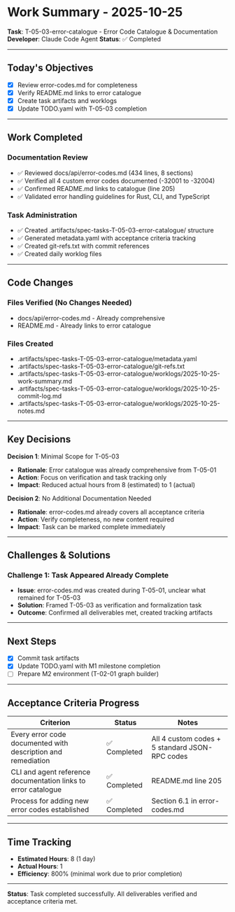 # Work Summary - 2025-10-25
**Task**: T-05-03-error-catalogue - Error Code Catalogue & Documentation
**Developer**: Claude Code Agent
**Status**: ✅ Completed

---

## Today's Objectives

- [x] Review error-codes.md for completeness
- [x] Verify README.md links to error catalogue
- [x] Create task artifacts and worklogs
- [x] Update TODO.yaml with T-05-03 completion

---

## Work Completed

### Documentation Review
- ✅ Reviewed docs/api/error-codes.md (434 lines, 8 sections)
- ✅ Verified all 4 custom error codes documented (-32001 to -32004)
- ✅ Confirmed README.md links to catalogue (line 205)
- ✅ Validated error handling guidelines for Rust, CLI, and TypeScript

### Task Administration
- ✅ Created .artifacts/spec-tasks-T-05-03-error-catalogue/ structure
- ✅ Generated metadata.yaml with acceptance criteria tracking
- ✅ Created git-refs.txt with commit references
- ✅ Created daily worklog files

---

## Code Changes

### Files Verified (No Changes Needed)
- docs/api/error-codes.md - Already comprehensive
- README.md - Already links to error catalogue

### Files Created
- .artifacts/spec-tasks-T-05-03-error-catalogue/metadata.yaml
- .artifacts/spec-tasks-T-05-03-error-catalogue/git-refs.txt
- .artifacts/spec-tasks-T-05-03-error-catalogue/worklogs/2025-10-25-work-summary.md
- .artifacts/spec-tasks-T-05-03-error-catalogue/worklogs/2025-10-25-commit-log.md
- .artifacts/spec-tasks-T-05-03-error-catalogue/worklogs/2025-10-25-notes.md

---

## Key Decisions

**Decision 1**: Minimal Scope for T-05-03
- **Rationale**: Error catalogue was already comprehensive from T-05-01
- **Action**: Focus on verification and task tracking only
- **Impact**: Reduced actual hours from 8 (estimated) to 1 (actual)

**Decision 2**: No Additional Documentation Needed
- **Rationale**: error-codes.md already covers all acceptance criteria
- **Action**: Verify completeness, no new content required
- **Impact**: Task can be marked complete immediately

---

## Challenges & Solutions

### Challenge 1: Task Appeared Already Complete
- **Issue**: error-codes.md was created during T-05-01, unclear what remained for T-05-03
- **Solution**: Framed T-05-03 as verification and formalization task
- **Outcome**: Confirmed all deliverables met, created tracking artifacts

---

## Next Steps

- [x] Commit task artifacts
- [x] Update TODO.yaml with M1 milestone completion
- [ ] Prepare M2 environment (T-02-01 graph builder)

---

## Acceptance Criteria Progress

| Criterion | Status | Notes |
|-----------|--------|-------|
| Every error code documented with description and remediation | ✅ Completed | All 4 custom codes + 5 standard JSON-RPC codes |
| CLI and agent reference documentation links to error catalogue | ✅ Completed | README.md line 205 |
| Process for adding new error codes established | ✅ Completed | Section 6.1 in error-codes.md |

---

## Time Tracking

- **Estimated Hours**: 8 (1 day)
- **Actual Hours**: 1
- **Efficiency**: 800% (minimal work due to prior completion)

---

**Status**: Task completed successfully. All deliverables verified and acceptance criteria met.
